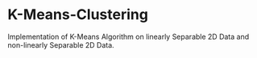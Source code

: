 # K-Means-Clustering
Implementation of K-Means Algorithm on linearly Separable 2D Data and non-linearly Separable 2D Data.
